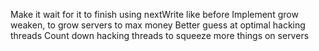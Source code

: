 Make it wait for it to finish using nextWrite like before
Implement grow weaken, to grow servers to max money
Better guess at optimal hacking threads
Count down hacking threads to squeeze more things on servers
